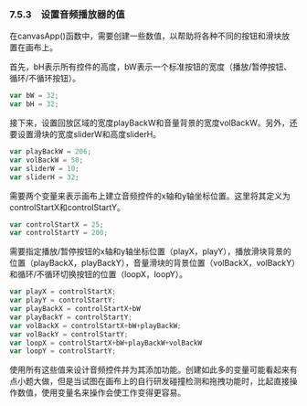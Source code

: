 ### 7.5.3　设置音频播放器的值

在canvasApp()函数中，需要创建一些数值，以帮助将各种不同的按钮和滑块放置在画布上。

首先，bH表示所有控件的高度，bW表示一个标准按钮的宽度（播放/暂停按钮、循环/不循环按钮）。

```javascript
var bW = 32;
var bH = 32;
```

接下来，设置回放区域的宽度playBackW和音量背景的宽度volBackW。另外，还要设置滑块的宽度sliderW和高度sliderH。

```javascript
var playBackW = 206;
var volBackW = 50;
var sliderW = 10;
var sliderH = 32;
```

需要两个变量来表示画布上建立音频控件的x轴和y轴坐标位置。这里将其定义为controlStartX和controlStartY。

```javascript
var controlStartX = 25;
var controlStartY = 200;
```

需要指定播放/暂停按钮的x轴和y轴坐标位置（playX，playY），播放滑块背景的位置（playBackX，playBackY），音量滑块的背景位置（volBackX，volBackY）和循环/不循环切换按钮的位置（loopX，loopY）。

```javascript
var playX = controlStartX;
var playY = controlStartY;
var playBackX = controlStartX+bW
var playBackY = controlStartY;
var volBackX = controlStartX+bW+playBackW;
var volBackY = controlStartY;
var loopX = controlStartX+bW+playBackW+volBackW
var loopY = controlStartY;
```

使用所有这些值来设计音频控件并为其添加功能。创建如此多的变量可能看起来有点小题大做，但是当试图在画布上的自行研发碰撞检测和拖拽功能时，比起直接操作数值，使用变量名来操作会使工作变得更容易。

